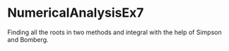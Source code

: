 # NumericalAnalysisEx7
Finding all the roots in two methods and integral with the help of Simpson and Bomberg.
